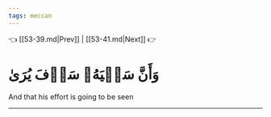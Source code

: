 ```yaml
---
tags: meccan
---
```


👈 [[53-39.md|Prev]] | [[53-41.md|Next]] 👉

# وَأَنَّ سَعۡيَهُۥ سَوۡفَ يُرَىٰ

And that his effort is going to be seen

---

